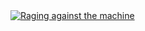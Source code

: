 <a href="https://evanthegrayt.github.io/evanthegrayt/resume/">
  <img
    src="https://raw.githubusercontent.com/evanthegrayt/dotfiles/master/images/background.jpeg"
    alt="Raging against the machine"
  />
</a>
